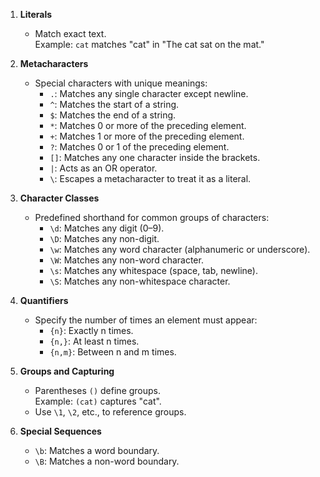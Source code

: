 1. **Literals**
    
    - Match exact text.  
        Example: `cat` matches "cat" in "The cat sat on the mat."
2. **Metacharacters**
    
    - Special characters with unique meanings:
        - `.`: Matches any single character except newline.
        - `^`: Matches the start of a string.
        - `$`: Matches the end of a string.
        - `*`: Matches 0 or more of the preceding element.
        - `+`: Matches 1 or more of the preceding element.
        - `?`: Matches 0 or 1 of the preceding element.
        - `[]`: Matches any one character inside the brackets.
        - `|`: Acts as an OR operator.
        - `\`: Escapes a metacharacter to treat it as a literal.

3. **Character Classes**
    
    - Predefined shorthand for common groups of characters:
        - `\d`: Matches any digit (0–9).
        - `\D`: Matches any non-digit.
        - `\w`: Matches any word character (alphanumeric or underscore).
        - `\W`: Matches any non-word character.
        - `\s`: Matches any whitespace (space, tab, newline).
        - `\S`: Matches any non-whitespace character.

4. **Quantifiers**

    - Specify the number of times an element must appear:
        - `{n}`: Exactly n times.
        - `{n,}`: At least n times.
        - `{n,m}`: Between n and m times.

5.  **Groups and Capturing**
    
    - Parentheses `()` define groups.  
        Example: `(cat)` captures "cat".
    - Use `\1`, `\2`, etc., to reference groups.

5. **Special Sequences**
    
    - `\b`: Matches a word boundary.
    - `\B`: Matches a non-word boundary.
